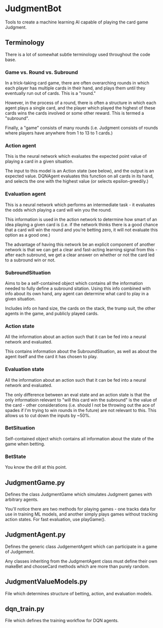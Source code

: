 # JudgmentBot
Tools to create a machine learning AI capable of playing the card game Judgment.

## Terminology

There is a lot of somewhat subtle terminology used throughout the code base.

### Game vs. Round vs. Subround
In a trick-taking card game, there are often overarching rounds in which each player has multiple cards in their hand, and plays them until they eventually run out of cards. This is a "round."

However, in the process of a round, there is often a structure in which each agent plays a single card, and the player which played the highest of these cards wins the cards involved or some other reward. This is termed a "subround".

Finally, a "game" consists of many rounds (i.e. Judgment consists of rounds where players have anywhere from 1 to 13 to 1 cards.)

### Action agent
This is the neural network which evaluates the expected point value of playing a card in a given situation.

The input to this model is an Action state (see below), and the output is an expected value. DQNAgent evaluates this function on all cards in its hand, and selects the one with the highest value (or selects epsilon-greedily.)

### Evaluation agent
This is a neural network which performs an intermediate task - it evaluates the odds which playing a card will win you the round.

This information is used in the action network to determine how smart of an idea playing a given card is (i.e. if the network thinks there is a good chance that a card will win the round and you're betting zero, it will not evaluate this option as a good one.)

The advantage of having this network be an explicit component of another network is that we can get a clear and fast-acting learning signal from this - after each subround, we get a clear answer on whether or not the card led to a subround win or not.

### SubroundSituation
Aims to be a self-contained object which contains all the information needed to fully define a subround sitation. Using this info combined with info about its own hand, any agent can determine what card to play in a given situation.

Includes info on hand size, the cards on the stack, the trump suit, the other agents in the game, and publicly played cards.

### Action state
All the information about an action such that it can be fed into a neural network and evaluated.

This contains information about the SubroundSituation, as well as about the agent itself and the card it has chosen to play.

### Evaluation state
All the information about an action such that it can be fed into a neural network and evaluated.

The only difference between an eval state and an action state is that the only informatioin relevant to "will this card win the subround" is the value of the card - other considerations (i.e. should I not be throwing out the ace of spades if I'm trying to win rounds in the future) are not relevant to this. This allows us to cut down the inputs by ~50%.

### BetSituation
Self-contained object which contains all information about the state of the game when betting.

### BetState
You know the drill at this point.

## JudgmentGame.py

Defines the class JudgmentGame which simulates Judgment games with arbitrary agents.

You'll notice there are two methods for playing games - one tracks data for use in training ML models, and another simply plays games without tracking action states. For fast evaluation, use playGame().

## JudgmentAgent.py

Defines the generic class JudgementAgent which can participate in a game of Judgement.

Any classes inheriting from the JudgmentAgent class must define their own makeBet and chooseCard methods which are more than purely random.

## JudgmentValueModels.py

File which determines structure of betting, action, and evaluation models.

## dqn_train.py

File which defines the training workflow for DQN agents.